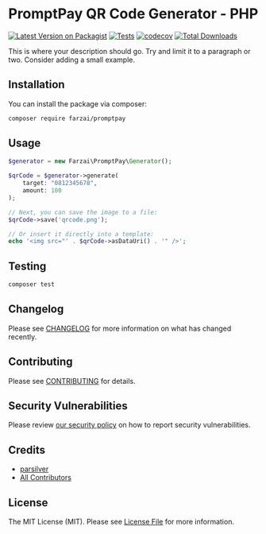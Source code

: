 # PromptPay QR Code Generator - PHP

[![Latest Version on Packagist](https://img.shields.io/packagist/v/farzai/promptpay.svg?style=flat-square)](https://packagist.org/packages/farzai/promptpay)
[![Tests](https://img.shields.io/github/actions/workflow/status/farzai/promptpay/run-tests.yml?branch=main&label=tests&style=flat-square)](https://github.com/farzai/promptpay/actions/workflows/run-tests.yml)
[![codecov](https://codecov.io/gh/farzai/promptpay-qr-php/branch/main/graph/badge.svg)](https://codecov.io/gh/farzai/promptpay-qr-php)
[![Total Downloads](https://img.shields.io/packagist/dt/farzai/promptpay.svg?style=flat-square)](https://packagist.org/packages/farzai/promptpay)

This is where your description should go. Try and limit it to a paragraph or two. Consider adding a small example.

## Installation

You can install the package via composer:

```bash
composer require farzai/promptpay
```

## Usage

```php
$generator = new Farzai\PromptPay\Generator();

$qrCode = $generator->generate(
    target: "0812345678", 
    amount: 100
);

// Next, you can save the image to a file:
$qrCode->save('qrcode.png');

// Or insert it directly into a template:
echo '<img src="' . $qrCode->asDataUri() . '" />';
```

## Testing

```bash
composer test
```

## Changelog

Please see [CHANGELOG](CHANGELOG.md) for more information on what has changed recently.

## Contributing

Please see [CONTRIBUTING](https://github.com/spatie/.github/blob/main/CONTRIBUTING.md) for details.

## Security Vulnerabilities

Please review [our security policy](../../security/policy) on how to report security vulnerabilities.

## Credits

- [parsilver](https://github.com/parsilver)
- [All Contributors](../../contributors)

## License

The MIT License (MIT). Please see [License File](LICENSE.md) for more information.
